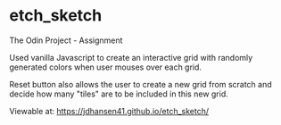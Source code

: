 # etch_sketch
The Odin Project - Assignment

Used vanilla Javascript to create an interactive grid with randomly generated colors when user mouses over each grid.

Reset button also allows the user to create a new grid from scratch and decide how many "tiles" are to be included in this new grid.

Viewable at: https://jdhansen41.github.io/etch_sketch/
